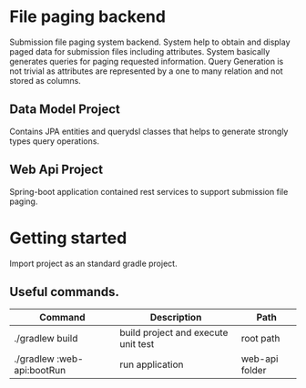 # File paging backend

Submission file paging system backend. System help to obtain and display paged data for submission files including attributes. System basically generates queries for paging requested information. Query Generation is not trivial as attributes are represented by a one to many relation and not stored as columns. 


## Data Model Project
Contains JPA entities and querydsl classes that helps to generate strongly types query operations.

## Web Api Project
Spring-boot application contained rest services to support submission file paging.


# Getting started
Import project as an standard gradle project.

## Useful commands.
| Command                     | Description                         | Path           |
|-----------------------------|-------------------------------------|----------------|
| ./gradlew build             | build project and execute unit test | root path      |
| ./gradlew :web-api:bootRun  | run application                     | web-api folder |



